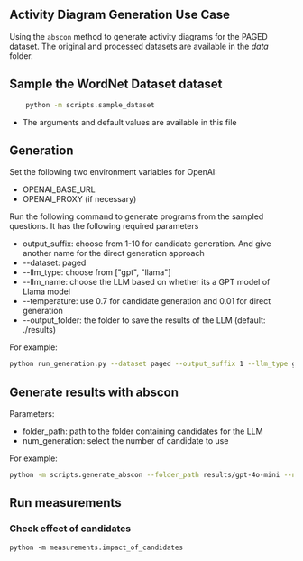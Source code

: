 ## Activity Diagram Generation Use Case

Using the `abscon` method to generate activity diagrams for the PAGED dataset. The original and processed datasets are available in the _data_ folder.

## Sample the WordNet Dataset dataset

```bash
    python -m scripts.sample_dataset
```

- The arguments and default values are available in this file

## Generation

Set the following two environment variables for OpenAI:

- OPENAI_BASE_URL
- OPENAI_PROXY (if necessary)

Run the following command to generate programs from the sampled questions. It has the following required parameters

- output_suffix: choose from 1-10 for candidate generation. And give another name for the direct generation approach
- --dataset: paged
- --llm_type: choose from ["gpt", "llama"]
- --llm_name: choose the LLM based on whether its a GPT model of Llama model
- --temperature: use 0.7 for candidate generation and 0.01 for direct generation
- --output_folder: the folder to save the results of the LLM (default: ./results)

For example:

```bash
python run_generation.py --dataset paged --output_suffix 1 --llm_type gpt --llm_name gpt-4o-mini --temperature 0.7
```

## Generate results with abscon

Parameters:

- folder_path: path to the folder containing candidates for the LLM
- num_generation: select the number of candidate to use

For example:

```bash
python -m scripts.generate_abscon --folder_path results/gpt-4o-mini --num_generations 10
```

## Run measurements
### Check effect of candidates
```
python -m measurements.impact_of_candidates
```